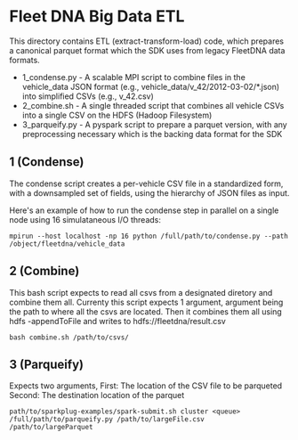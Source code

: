# Fleet DNA Big Data ETL

This directory contains ETL (extract-transform-load) code, which prepares a canonical parquet format which the SDK uses from legacy FleetDNA data formats.

  * 1\_condense.py - A scalable MPI script to combine files in the vehicle\_data JSON format (e.g., vehicle\_data/v\_42/2012-03-02/\*.json) into simplified CSVs (e.g., v\_42.csv)
  * 2\_combine.sh - A single threaded script that combines all vehicle CSVs into a single CSV on the HDFS (Hadoop Filesystem)
  * 3\_parqueify.py - A pyspark script to prepare a parquet version, with any preprocessing necessary which is the backing data format for the SDK

## 1 (Condense)

The condense script creates a per-vehicle CSV file in a standardized form, with a downsampled set of fields, using the hierarchy of JSON files as input.

Here's an example of how to run the condense step in parallel on a single node using 16 simulataneous I/O threads:

```
mpirun --host localhost -np 16 python /full/path/to/condense.py --path /object/fleetdna/vehicle_data
```

## 2 (Combine)

This bash script expects to read all csvs from a designated diretory and combine them all.
Currenty this script expects 1 argument, argument being the path to where all the csvs are located.
Then it combines them all using hdfs -appendToFile and writes to hdfs://fleetdna/result.csv

```
bash combine.sh /path/to/csvs/
```


## 3 (Parqueify)

Expects two arguments,
First: The location of the CSV file to be parqueted
Second: The destination location of the parquet

```
path/to/sparkplug-examples/spark-submit.sh cluster <queue> /full/path/to/parqueify.py /path/to/largeFile.csv /path/to/largeParquet
```
